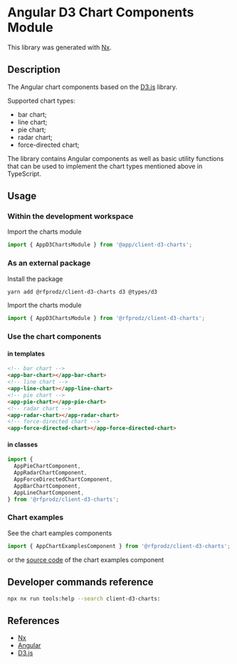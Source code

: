 # Angular D3 Chart Components Module

This library was generated with [Nx](https://nx.dev).

## Description

The Angular chart components based on the [D3.js](https://d3js.org/) library.

Supported chart types:

- bar chart;
- line chart;
- pie chart;
- radar chart;
- force-directed chart;

The library contains Angular components as well as basic utility functions that can be used to implement the chart types mentioned above in TypeScript.

## Usage

### Within the development workspace

Import the charts module

```typescript
import { AppD3ChartsModule } from '@app/client-d3-charts';
```

### As an external package

Install the package

```bash
yarn add @rfprodz/client-d3-charts d3 @types/d3
```

Import the charts module

```typescript
import { AppD3ChartsModule } from '@rfprodz/client-d3-charts';
```

### Use the chart components

#### in templates

```html
<!-- bar chart -->
<app-bar-chart></app-bar-chart>
<!-- line chart -->
<app-line-chart></app-line-chart>
<!-- pie chart -->
<app-pie-chart></app-pie-chart>
<!-- radar chart -->
<app-radar-chart></app-radar-chart>
<!-- force-directed chart -->
<app-force-directed-chart></app-force-directed-chart>
```

#### in classes

```typescript
import {
  AppPieChartComponent,
  AppRadarChartComponent,
  AppForceDirectedChartComponent,
  AppBarChartComponent,
  AppLineChartComponent,
} from '@rfprodz/client-d3-charts';
```

### Chart examples

See the chart eamples components

```typescript
import { AppChartExamplesComponent } from '@rfprodz/client-d3-charts';
```

or the [source code](https://github.com/rfprod/nx-ng-starter/blob/main/libs/client-d3-charts/src/lib/components/chart-examples/chart-examples.component.ts) of the chart examples component

## Developer commands reference

```bash
npx nx run tools:help --search client-d3-charts:
```

## References

- [Nx](https://nx.dev)
- [Angular](https://angular.io)
- [D3.js](https://d3js.org/)
